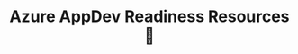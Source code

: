 ---
layout: planlist
title: Azure AppDev Readiness Resources📃
permalink: /azure/appdev/
includemethod: all
includeplans:
- appdev
---